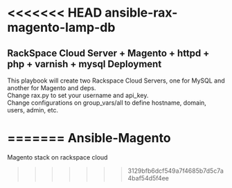 <<<<<<< HEAD
ansible-rax-magento-lamp-db
===========================

## RackSpace Cloud Server + Magento + httpd + php + varnish + mysql Deployment<br/>
This playbook will create two Rackspace Cloud Servers, one for MySQL and another for Magento and deps.<br/>
Change rax.py to set your username and api_key.<br/>
Change configurations on group_vars/all to define hostname, domain, users, admin, etc.<br/>

 
=======
Ansible-Magento
===============

Magento stack on rackspace cloud
>>>>>>> 3129bfb6dcf549a7f4685b7d5c7a4baf54d5f4ee
